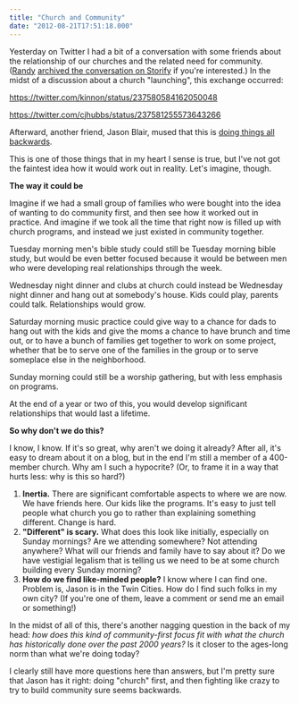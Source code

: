 ```yaml
---
title: "Church and Community"
date: "2012-08-21T17:51:18.000"
---
```


Yesterday on Twitter I had a bit of a conversation with some friends about the relationship of our churches and the related need for community. ([Randy](https://twitter.com/rmcrob) [archived the conversation on Storify](http://storify.com/rmcrob/launching-a-church) if you're interested.) In the midst of a discussion about a church "launching", this exchange occurred:

https://twitter.com/kinnon/status/237580584162050048

https://twitter.com/cjhubbs/status/237581255573643266

Afterward, another friend, Jason Blair, mused that this is [doing things all backwards](http://www.arsgratia.com/?p=428).

This is one of those things that in my heart I sense is true, but I've not got the faintest idea how it would work out in reality. Let's imagine, though.

**The way it could be**

Imagine if we had a small group of families who were bought into the idea of wanting to do community first, and then see how it worked out in practice. And imagine if we took all the time that right now is filled up with church programs, and instead we just existed in community together.

Tuesday morning men's bible study could still be Tuesday morning bible study, but would be even better focused because it would be between men who were developing real relationships through the week.

Wednesday night dinner and clubs at church could instead be Wednesday night dinner and hang out at somebody's house. Kids could play, parents could talk. Relationships would grow.

Saturday morning music practice could give way to a chance for dads to hang out with the kids and give the moms a chance to have brunch and time out, or to have a bunch of families get together to work on some project, whether that be to serve one of the families in the group or to serve someplace else in the neighborhood.

Sunday morning could still be a worship gathering, but with less emphasis on programs.

At the end of a year or two of this, you would develop significant relationships that would last a lifetime.

**So why don't we do this?**

I know, I know. If it's so great, why aren't we doing it already? After all, it's easy to dream about it on a blog, but in the end I'm still a member of a 400-member church. Why am I such a hypocrite? (Or, to frame it in a way that hurts less: why is this so hard?)

1. **Inertia.** There are significant comfortable aspects to where we are now. We have friends here. Our kids like the programs. It's easy to just tell people what church you go to rather than explaining something different. Change is hard.
2. **"Different" is scary.** What does this look like initially, especially on Sunday mornings? Are we attending somewhere? Not attending anywhere? What will our friends and family have to say about it? Do we have vestigial legalism that is telling us we need to be at some church building every Sunday morning?
3. **How do we find like-minded people?** I know where I can find one. Problem is, Jason is in the Twin Cities. How do I find such folks in my own city? (If you're one of them, leave a comment or send me an email or something!)

In the midst of all of this, there's another nagging question in the back of my head: _how does this kind of community-first focus fit with what the church has historically done over the past 2000 years?_ Is it closer to the ages-long norm than what we're doing today?

I clearly still have more questions here than answers, but I'm pretty sure that Jason has it right: doing "church" first, and then fighting like crazy to try to build community sure seems backwards.
